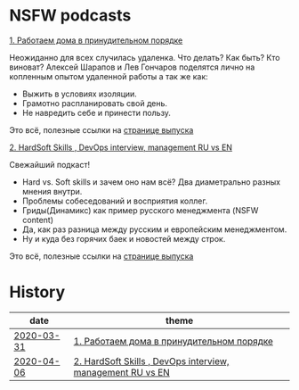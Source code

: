 # NSFW podcasts

[1. Работаем дома в принудительном порядке](https://music.yandex.ru/album/10318378/track/64324269)

Неожиданно для всех случилась удаленка. Что делать? Как быть? Кто виноват? Алексей Шарапов и Лев Гончаров поделятся лично на копленным опытом удаленной работы а так же как:

* Выжить в условиях изоляции.
* Грамотно распланировать свой день.
* Не навредить себе и принести пользу.

Это всё, полезные ссылки на [странице выпуска](episodes/01.md)

[2. HardSoft Skills , DevOps interview, management RU vs EN](https://music.yandex.ru/album/10318378/)

Свежайший подкаст!
- Hard vs. Soft skills и зачем оно нам всё? Два диаметрально разных мнения внутри.
- Проблемы собеседований и восприятия коллег.
- Гриды(Динамикс) как пример русского менеджмента (NSFW content)
- Да, как раз разница между русским и европейским менеджментом.
- Ну и куда без горячих баек и новостей между строк.

Это всё, полезные ссылки на [странице выпуска](episodes/02.md)

# History

| date       | theme        |
|------------|--------------|
| [2020-03-31](episodes/01.md) | [1. Работаем дома в принудительном порядке](https://music.yandex.ru/album/10318378/track/64324269) |
| [2020-04-06](episodes/02.md) | [2. HardSoft Skills , DevOps interview, management RU vs EN](https://music.yandex.ru/album/10318378/) |
